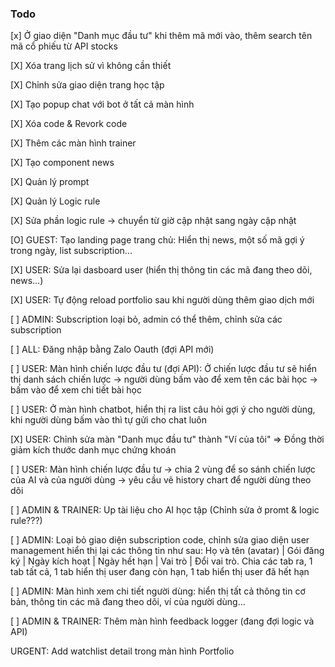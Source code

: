 ### Todo

[x] Ở giao diện "Danh mục đầu tư" khi thêm mã mới vào, thêm search tên mã cổ phiếu từ API stocks

[X] Xóa trang lịch sử vì không cần thiết

[X] Chỉnh sửa giao diện trang học tập

[X] Tạo popup chat với bot ở tất cả màn hình

[X] Xóa code & Revork code

[X] Thêm các màn hình trainer

[X] Tạo component news

[X] Quản lý prompt

[X] Quản lý Logic rule

[X] Sửa phần logic rule -> chuyển từ giờ cập nhật sang ngày cập nhật

[O] GUEST: Tạo landing page trang chủ: Hiển thị news, một số mã gợi ý trong ngày, list subscription...

[X] USER: Sửa lại dasboard user (hiển thị thông tin các mã đang theo dõi, news...)

[X] USER: Tự động reload portfolio sau khi người dùng thêm giao dịch mới

[ ] ADMIN: Subscription loại bỏ, admin có thể thêm, chỉnh sửa các subscription

[ ] ALL: Đăng nhập bằng Zalo Oauth (đợi API mới)

[ ] USER: Màn hình chiến lược đầu tư (đợi API): Ở chiến lược đầu tư sẽ hiển thị danh sách chiến lược -> người dùng bấm vào để xem tên các bài học -> bấm vào để xem chi tiết bài học

[ ] USER: Ở màn hình chatbot, hiển thị ra list câu hỏi gợi ý cho người dùng, khi người dùng bấm vào thì tự gửi cho chat luôn

[X] USER: Chỉnh sửa màn "Danh mục đầu tư" thành "Ví của tôi" => Đồng thời giảm kích thước danh mục chứng khoán

[ ] USER: Màn hình chiến lược đầu tư -> chia 2 vùng để so sánh chiến lược của AI và của người dùng -> yêu cầu vẽ history chart để người dùng theo dõi

[ ] ADMIN & TRAINER: Up tài liệu cho AI học tập (Chỉnh sửa ở promt & logic rule???)

[ ] ADMIN: Loại bỏ giao diện subscription code, chỉnh sửa giao diện user management hiển thị lại các thông tin như sau: Họ và tên (avatar) | Gói đăng ký | Ngày kích hoạt | Ngày hết hạn | Vai trò | Đổi vai trò. Chia các tab ra, 1 tab tất cả, 1 tab hiển thị user đang còn hạn, 1 tab hiển thị user đã hết hạn

[ ] ADMIN: Màn hình xem chi tiết người dùng: hiển thị tất cả thông tin cơ bản, thông tin các mã đang theo dõi, ví của người dùng...

[ ] ADMIN & TRAINER: Thêm màn hình feedback logger (đang đợi logic và API)

<!-- URGENT: Fix auth flow + Home Header -> Add Header to watchlist -->
URGENT: Add watchlist detail trong màn hình Portfolio
